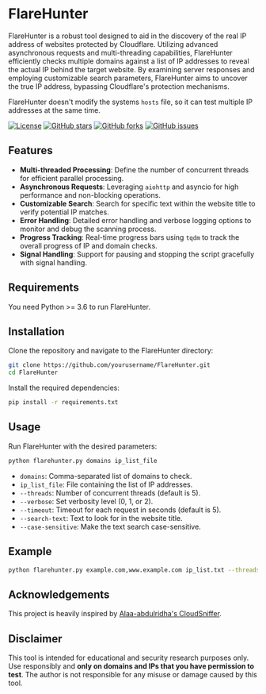 # FlareHunter

FlareHunter is a robust tool designed to aid in the discovery of the real IP address of websites protected by Cloudflare. Utilizing advanced asynchronous requests and multi-threading capabilities, FlareHunter efficiently checks multiple domains against a list of IP addresses to reveal the actual IP behind the target website. By examining server responses and employing customizable search parameters, FlareHunter aims to uncover the true IP address, bypassing Cloudflare's protection mechanisms.

FlareHunter doesn't modify the systems `hosts` file, so it can test multiple IP addresses at the same time.

[![License](https://img.shields.io/github/license/steffenkloster/FlareHunter)](https://github.com/steffenkloster/FlareHunter/blob/main/LICENSE)
[![GitHub stars](https://img.shields.io/github/stars/steffenkloster/FlareHunter)](https://github.com/steffenkloster/FlareHunter/stargazers)
[![GitHub forks](https://img.shields.io/github/forks/steffenkloster/FlareHunter)](https://github.com/steffenkloster/FlareHunter/network/members)
[![GitHub issues](https://img.shields.io/github/issues/steffenkloster/FlareHunter)](https://github.com/steffenkloster/FlareHunter/issues)

## Features

- **Multi-threaded Processing**: Define the number of concurrent threads for efficient parallel processing.
- **Asynchronous Requests**: Leveraging `aiohttp` and asyncio for high performance and non-blocking operations.
- **Customizable Search**: Search for specific text within the website title to verify potential IP matches.
- **Error Handling**: Detailed error handling and verbose logging options to monitor and debug the scanning process.
- **Progress Tracking**: Real-time progress bars using `tqdm` to track the overall progress of IP and domain checks.
- **Signal Handling**: Support for pausing and stopping the script gracefully with signal handling.

## Requirements

You need Python >= 3.6 to run FlareHunter.

## Installation

Clone the repository and navigate to the FlareHunter directory:

```bash
git clone https://github.com/yourusername/FlareHunter.git
cd FlareHunter
```
Install the required dependencies:

```bash
pip install -r requirements.txt
```

## Usage

Run FlareHunter with the desired parameters:

```bash
python flarehunter.py domains ip_list_file
```

* `domains`: Comma-separated list of domains to check.
* `ip_list_file`: File containing the list of IP addresses.
* `--threads`: Number of concurrent threads (default is 5).
* `--verbose`: Set verbosity level (0, 1, or 2).
* `--timeout`: Timeout for each request in seconds (default is 5).
* `--search-text`: Text to look for in the website title.
* `--case-sensitive`: Make the text search case-sensitive.

## Example

```bash
python flarehunter.py example.com,www.example.com ip_list.txt --threads 10 --verbose 2 --timeout 10 --search-text "Welcome" --case-sensitive
```

## Acknowledgements

This project is heavily inspired by [Alaa-abdulridha's CloudSniffer](https://github.com/Alaa-abdulridha/CloudSniffer "Github Repo").

## Disclaimer

This tool is intended for educational and security research purposes only. Use responsibly and **only on domains and IPs that you have permission to test**. The author is not responsible for any misuse or damage caused by this tool.
